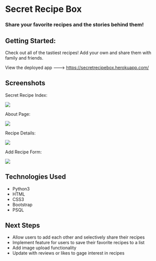 # Secret Recipe Box

### Share your favorite recipes and the stories behind them!

## Getting Started: 

<p> Check out all of the tastiest recipes! Add your own and share them with family and friends.</p> 

View the deployed app ---> https://secretrecipebox.herokuapp.com/

## Screenshots

Secret Recipe Index: 

<img src=https://i.imgur.com/V3fMxoA.png>

About Page:

<img src=https://i.imgur.com/y4v22Od.png>

Recipe Details: 

<img src=https://i.imgur.com/YOU7Tmp.png>

Add Recipe Form: 

<img src=https://i.imgur.com/DPeIXN2.png>

## Technologies Used

<ul>
  <li>Python3</li>
  <li>HTML</li>
  <li>CSS3</li>
  <li>Bootstrap</li>
  <li>PSQL</li>
</ul>

## Next Steps

<ul>
  <li>Allow users to add each other and selectively share their recipes</li>
  <li>Implement feature for users to save their favorite recipes to a list</li>
  <li>Add image upload functionality</li>
  <li>Update with reviews or likes to gage interest in recipes</li>
</ul>